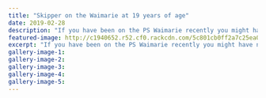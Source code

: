 ```yaml
---
title: "Skipper on the Waimarie at 19 years of age"
date: 2019-02-28
description: "If you have been on the PS Waimarie recently you might have noticed a new, young skipper. It is Ronan Marshall, age 19!"
featured-image: http://c1940652.r52.cf0.rackcdn.com/5c801cb0ff2a7c25ea000112/Ronan-Marshall-Skipper-250.RCP-28.2.jpg
excerpt: "If you have been on the PS Waimarie recently you might have noticed a new, young skipper. It is Ronan Marshall, age 19!"
gallery-image-1: 
gallery-image-2: 
gallery-image-3: 
gallery-image-4: 
gallery-image-5: 
---
```

